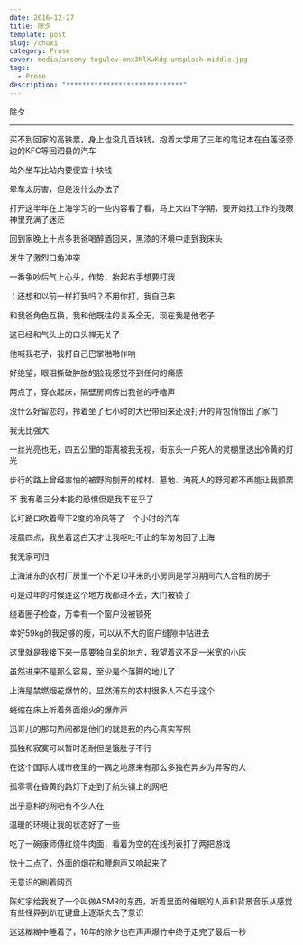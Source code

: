 ```yaml
---
date: 2016-12-27
title: 除夕
template: post
slug: /chuxi
category: Prose
cover: media/arseny-togulev-mnx3NlXwKdg-unsplash-middle.jpg
tags:
  - Prose
description: "*****************************"
---
```


除夕

---

买不到回家的高铁票，身上也没几百块钱，抱着大学用了三年的笔记本在白莲泾旁边的KFC等回泗县的汽车

站外坐车比站内要便宜十块钱

晕车太厉害，但是没什么办法了

打开这半年在上海学习的一些内容看了看，马上大四下学期，要开始找工作的我眼神里充满了迷茫



回到家晚上十点多我爸喝醉酒回来，黑漆的环境中走到我床头

发生了激烈口角冲突

一番争吵后气上心头，作势，抬起右手想要打我

：还想和以前一样打我吗？不用你打，我自己来

和我爸角色互换，我和他既往的关系全无，现在我是他老子

这已经和气头上的口头禅无关了

他喊我老子，我打自己巴掌啪啪作响

好绝望，眼泪撕破肿胀的脸我感觉不到任何的痛感



两点了，穿衣起床，隔壁房间传出我爸的呼噜声

没什么好留恋的，拎着坐了七小时的大巴带回来还没打开的背包悄悄出了家门



我无比强大

一丝光亮也无，四五公里的距离被我无视，街东头一户死人的灵棚里透出冷黄的灯光

步行的路上曾经害怕的被野狗刨开的棺材、墓地、淹死人的野河都不再能让我颤栗

不 我有着三分本能的恐惧但是我不在乎了

长圩路口吹着零下2度的冷风等了一个小时的汽车

凌晨四点，我坐着这白天才让我呕吐不止的车匆匆回了上海



我无家可归

上海浦东的农村厂房里一个不足10平米的小房间是学习期间六人合租的房子

可是过年的时候连这个地方我都进不去，大门被锁了

绕着圈子检查，万幸有一个窗户没被锁死

幸好59kg的我足够的瘦，可以从不大的窗户缝隙中钻进去

这里就是我接下来一周要独自呆的地方，我望着这不足一米宽的小床

虽然进来不是那么容易，至少是个落脚的地儿了



上海是禁燃烟花爆竹的，显然浦东的农村很多人不在乎这个

蜷缩在床上听着外面烟火的爆炸声

迅哥儿的那句热闹都是他们的就是我的内心真实写照



孤独和寂寞可以暂时忍耐但是饿肚子不行

在这个国际大城市夜里的一隅之地原来有那么多独在异乡为异客的人

孤零零在昏黄的路灯下走到了航头镇上的网吧

出乎意料的网吧有不少人在

温暖的环境让我的状态好了一些

吃了一碗康师傅红烧牛肉面，看着为空的在线列表打了两把游戏

快十二点了，外面的烟花和鞭炮声又响起来了

无意识的刷着网页

陈虹宇给我发了一个叫做ASMR的东西，听着里面的催眠的人声和背景音乐从感觉有些怪异到趴在键盘上逐渐失去了意识



迷迷糊糊中睡着了，16年的除夕也在声声爆竹中终于走完了最后一秒